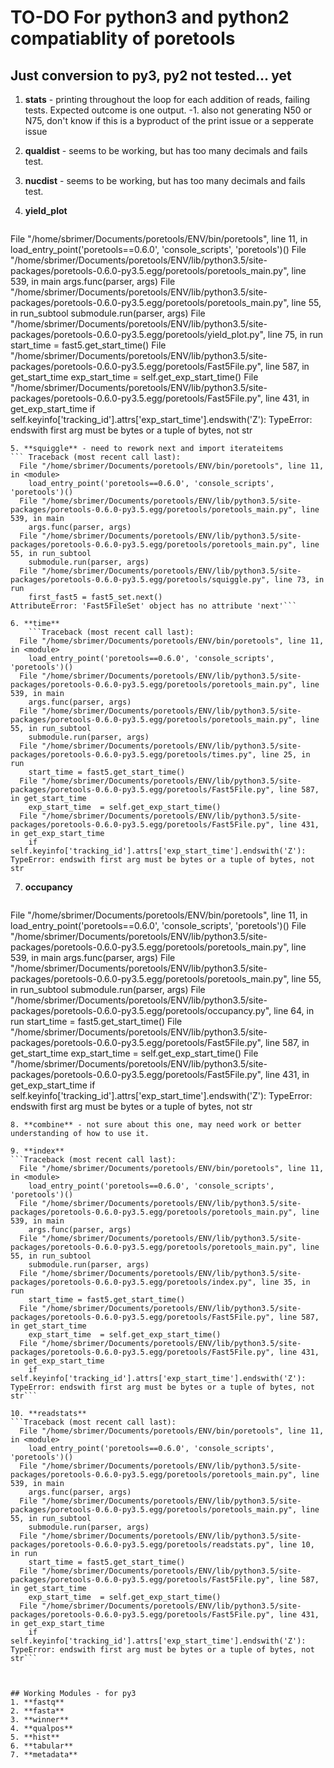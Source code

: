 # TO-DO For python3 and python2 compatiablity of poretools

## Just conversion to py3, py2 not tested... yet 

1. **stats** - printing throughout the loop for each addition of reads, failing tests. Expected outcome is one output. 
 -1. also not generating N50 or N75, don't know if this is a byproduct of the print issue or a sepperate issue

2. **qualdist** - seems to be working, but has too many decimals and fails test. 

3. **nucdist** - seems to be working, but has too many decimals and fails test. 

4. **yield_plot** 
	```Traceback (most recent call last):
  File "/home/sbrimer/Documents/poretools/ENV/bin/poretools", line 11, in <module>
    load_entry_point('poretools==0.6.0', 'console_scripts', 'poretools')()
  File "/home/sbrimer/Documents/poretools/ENV/lib/python3.5/site-packages/poretools-0.6.0-py3.5.egg/poretools/poretools_main.py", line 539, in main
    args.func(parser, args)
  File "/home/sbrimer/Documents/poretools/ENV/lib/python3.5/site-packages/poretools-0.6.0-py3.5.egg/poretools/poretools_main.py", line 55, in run_subtool
    submodule.run(parser, args)
  File "/home/sbrimer/Documents/poretools/ENV/lib/python3.5/site-packages/poretools-0.6.0-py3.5.egg/poretools/yield_plot.py", line 75, in run
    start_time = fast5.get_start_time()
  File "/home/sbrimer/Documents/poretools/ENV/lib/python3.5/site-packages/poretools-0.6.0-py3.5.egg/poretools/Fast5File.py", line 587, in get_start_time
    exp_start_time  = self.get_exp_start_time()
  File "/home/sbrimer/Documents/poretools/ENV/lib/python3.5/site-packages/poretools-0.6.0-py3.5.egg/poretools/Fast5File.py", line 431, in get_exp_start_time
    if self.keyinfo['tracking_id'].attrs['exp_start_time'].endswith('Z'):
TypeError: endswith first arg must be bytes or a tuple of bytes, not str
```
5. **squiggle** - need to rework next and import iterateitems
```	Traceback (most recent call last):
  File "/home/sbrimer/Documents/poretools/ENV/bin/poretools", line 11, in <module>
    load_entry_point('poretools==0.6.0', 'console_scripts', 'poretools')()
  File "/home/sbrimer/Documents/poretools/ENV/lib/python3.5/site-packages/poretools-0.6.0-py3.5.egg/poretools/poretools_main.py", line 539, in main
    args.func(parser, args)
  File "/home/sbrimer/Documents/poretools/ENV/lib/python3.5/site-packages/poretools-0.6.0-py3.5.egg/poretools/poretools_main.py", line 55, in run_subtool
    submodule.run(parser, args)
  File "/home/sbrimer/Documents/poretools/ENV/lib/python3.5/site-packages/poretools-0.6.0-py3.5.egg/poretools/squiggle.py", line 73, in run
    first_fast5 = fast5_set.next()
AttributeError: 'Fast5FileSet' object has no attribute 'next'```

6. **time**
	```Traceback (most recent call last):
  File "/home/sbrimer/Documents/poretools/ENV/bin/poretools", line 11, in <module>
    load_entry_point('poretools==0.6.0', 'console_scripts', 'poretools')()
  File "/home/sbrimer/Documents/poretools/ENV/lib/python3.5/site-packages/poretools-0.6.0-py3.5.egg/poretools/poretools_main.py", line 539, in main
    args.func(parser, args)
  File "/home/sbrimer/Documents/poretools/ENV/lib/python3.5/site-packages/poretools-0.6.0-py3.5.egg/poretools/poretools_main.py", line 55, in run_subtool
    submodule.run(parser, args)
  File "/home/sbrimer/Documents/poretools/ENV/lib/python3.5/site-packages/poretools-0.6.0-py3.5.egg/poretools/times.py", line 25, in run
    start_time = fast5.get_start_time()
  File "/home/sbrimer/Documents/poretools/ENV/lib/python3.5/site-packages/poretools-0.6.0-py3.5.egg/poretools/Fast5File.py", line 587, in get_start_time
    exp_start_time  = self.get_exp_start_time()
  File "/home/sbrimer/Documents/poretools/ENV/lib/python3.5/site-packages/poretools-0.6.0-py3.5.egg/poretools/Fast5File.py", line 431, in get_exp_start_time
    if self.keyinfo['tracking_id'].attrs['exp_start_time'].endswith('Z'):
TypeError: endswith first arg must be bytes or a tuple of bytes, not str
```
7. **occupancy**
	```Traceback (most recent call last):
  File "/home/sbrimer/Documents/poretools/ENV/bin/poretools", line 11, in <module>
    load_entry_point('poretools==0.6.0', 'console_scripts', 'poretools')()
  File "/home/sbrimer/Documents/poretools/ENV/lib/python3.5/site-packages/poretools-0.6.0-py3.5.egg/poretools/poretools_main.py", line 539, in main
    args.func(parser, args)
  File "/home/sbrimer/Documents/poretools/ENV/lib/python3.5/site-packages/poretools-0.6.0-py3.5.egg/poretools/poretools_main.py", line 55, in run_subtool
    submodule.run(parser, args)
  File "/home/sbrimer/Documents/poretools/ENV/lib/python3.5/site-packages/poretools-0.6.0-py3.5.egg/poretools/occupancy.py", line 64, in run
    start_time = fast5.get_start_time()
  File "/home/sbrimer/Documents/poretools/ENV/lib/python3.5/site-packages/poretools-0.6.0-py3.5.egg/poretools/Fast5File.py", line 587, in get_start_time
    exp_start_time  = self.get_exp_start_time()
  File "/home/sbrimer/Documents/poretools/ENV/lib/python3.5/site-packages/poretools-0.6.0-py3.5.egg/poretools/Fast5File.py", line 431, in get_exp_start_time
    if self.keyinfo['tracking_id'].attrs['exp_start_time'].endswith('Z'):
TypeError: endswith first arg must be bytes or a tuple of bytes, not str
```
8. **combine** - not sure about this one, may need work or better understanding of how to use it. 

9. **index**
```Traceback (most recent call last):
  File "/home/sbrimer/Documents/poretools/ENV/bin/poretools", line 11, in <module>
    load_entry_point('poretools==0.6.0', 'console_scripts', 'poretools')()
  File "/home/sbrimer/Documents/poretools/ENV/lib/python3.5/site-packages/poretools-0.6.0-py3.5.egg/poretools/poretools_main.py", line 539, in main
    args.func(parser, args)
  File "/home/sbrimer/Documents/poretools/ENV/lib/python3.5/site-packages/poretools-0.6.0-py3.5.egg/poretools/poretools_main.py", line 55, in run_subtool
    submodule.run(parser, args)
  File "/home/sbrimer/Documents/poretools/ENV/lib/python3.5/site-packages/poretools-0.6.0-py3.5.egg/poretools/index.py", line 35, in run
    start_time = fast5.get_start_time()
  File "/home/sbrimer/Documents/poretools/ENV/lib/python3.5/site-packages/poretools-0.6.0-py3.5.egg/poretools/Fast5File.py", line 587, in get_start_time
    exp_start_time  = self.get_exp_start_time()
  File "/home/sbrimer/Documents/poretools/ENV/lib/python3.5/site-packages/poretools-0.6.0-py3.5.egg/poretools/Fast5File.py", line 431, in get_exp_start_time
    if self.keyinfo['tracking_id'].attrs['exp_start_time'].endswith('Z'):
TypeError: endswith first arg must be bytes or a tuple of bytes, not str```

10. **readstats**
```Traceback (most recent call last):
  File "/home/sbrimer/Documents/poretools/ENV/bin/poretools", line 11, in <module>
    load_entry_point('poretools==0.6.0', 'console_scripts', 'poretools')()
  File "/home/sbrimer/Documents/poretools/ENV/lib/python3.5/site-packages/poretools-0.6.0-py3.5.egg/poretools/poretools_main.py", line 539, in main
    args.func(parser, args)
  File "/home/sbrimer/Documents/poretools/ENV/lib/python3.5/site-packages/poretools-0.6.0-py3.5.egg/poretools/poretools_main.py", line 55, in run_subtool
    submodule.run(parser, args)
  File "/home/sbrimer/Documents/poretools/ENV/lib/python3.5/site-packages/poretools-0.6.0-py3.5.egg/poretools/readstats.py", line 10, in run
    start_time = fast5.get_start_time()
  File "/home/sbrimer/Documents/poretools/ENV/lib/python3.5/site-packages/poretools-0.6.0-py3.5.egg/poretools/Fast5File.py", line 587, in get_start_time
    exp_start_time  = self.get_exp_start_time()
  File "/home/sbrimer/Documents/poretools/ENV/lib/python3.5/site-packages/poretools-0.6.0-py3.5.egg/poretools/Fast5File.py", line 431, in get_exp_start_time
    if self.keyinfo['tracking_id'].attrs['exp_start_time'].endswith('Z'):
TypeError: endswith first arg must be bytes or a tuple of bytes, not str```



## Working Modules - for py3
1. **fastq**
2. **fasta**
3. **winner**
4. **qualpos**
5. **hist**
6. **tabular**
7. **metadata**